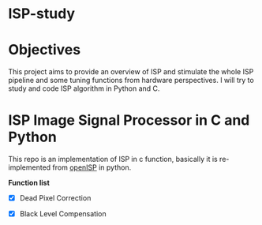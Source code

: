 # ISP-study

# Objectives

This project aims to provide an overview of ISP and stimulate the whole ISP pipeline and some tuning functions from hardware perspectives.
I will try to study and code ISP algorithm in Python and C. 

# ISP Image Signal Processor in C and Python

This repo is an implementation of ISP in c function, basically it is re-implemented from [openISP](https://github.com/cruxopen/openISP) in python.

**Function list**

- [x] Dead Pixel Correction

- [x] Black Level Compensation
